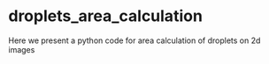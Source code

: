 # droplets_area_calculation
Here we present a python code for area calculation of droplets on 2d images

